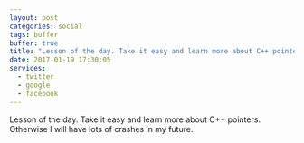 ```yaml
---
layout: post
categories: social
tags: buffer
buffer: true
title: "Lesson of the day. Take it easy and learn more about C++ pointers. Otherwise I will have lots of crashes in my future."
date: 2017-01-19 17:30:05
services: 
  - twitter
  - google
  - facebook
---
```

Lesson of the day. Take it easy and learn more about C++ pointers. Otherwise I will have lots of crashes in my future.
